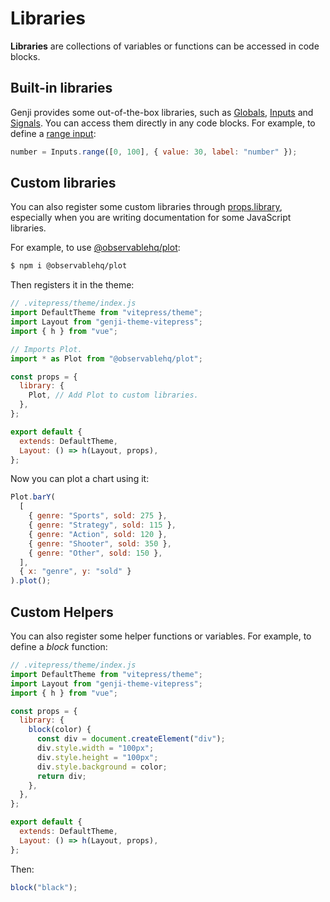 # Libraries

**Libraries** are collections of variables or functions can be accessed in code blocks.

## Built-in libraries

Genji provides some out-of-the-box libraries, such as [Globals](/reference/globals), [Inputs](/reference/inputs) and [Signals](/reference/signals). You can access them directly in any code blocks. For example, to define a [range input](/reference/inputs#range):

```js eval
number = Inputs.range([0, 100], { value: 30, label: "number" });
```

## Custom libraries

You can also register some custom libraries through [props.library](/reference/props#library), especially when you are writing documentation for some JavaScript libraries.

For example, to use [@observablehq/plot](https://observablehq.com/plot/):

```bash
$ npm i @observablehq/plot
```

Then registers it in the theme:

```js
// .vitepress/theme/index.js
import DefaultTheme from "vitepress/theme";
import Layout from "genji-theme-vitepress";
import { h } from "vue";

// Imports Plot.
import * as Plot from "@observablehq/plot";

const props = {
  library: {
    Plot, // Add Plot to custom libraries.
  },
};

export default {
  extends: DefaultTheme,
  Layout: () => h(Layout, props),
};
```

Now you can plot a chart using it:

```js eval
Plot.barY(
  [
    { genre: "Sports", sold: 275 },
    { genre: "Strategy", sold: 115 },
    { genre: "Action", sold: 120 },
    { genre: "Shooter", sold: 350 },
    { genre: "Other", sold: 150 },
  ],
  { x: "genre", y: "sold" }
).plot();
```

## Custom Helpers

You can also register some helper functions or variables. For example, to define a _block_ function:

```js
// .vitepress/theme/index.js
import DefaultTheme from "vitepress/theme";
import Layout from "genji-theme-vitepress";
import { h } from "vue";

const props = {
  library: {
    block(color) {
      const div = document.createElement("div");
      div.style.width = "100px";
      div.style.height = "100px";
      div.style.background = color;
      return div;
    },
  },
};

export default {
  extends: DefaultTheme,
  Layout: () => h(Layout, props),
};
```

Then:

```js eval
block("black");
```

